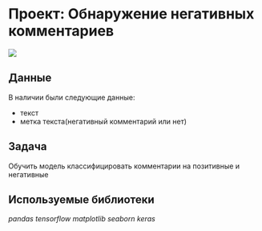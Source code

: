 # Проект: Обнаружение негативных комментариев

![](https://www.kok.team/files/images/covers/313/consultation-1900x700-c.jpg)

## Данные

В наличии были следующие данные:

- текст
- метка текста(негативный комментарий или нет)


## Задача

Обучить модель классифицировать комментарии на позитивные и негативные

## Используемые библиотеки
*pandas* *tensorflow* *matplotlib* *seaborn* *keras*
